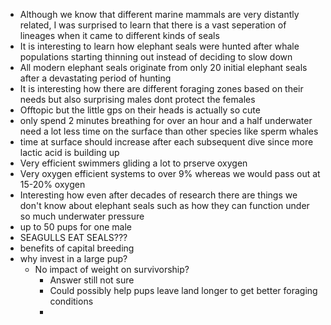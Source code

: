- Although we know that different marine mammals are very distantly related, I was surprised to learn that there is a vast seperation of lineages when it came to different kinds of seals
- It is interesting to learn how elephant seals were hunted after whale populations starting thinning out instead of deciding to slow down
- All modern elephant seals originate from only 20 initial elephant seals after a devastating period of hunting
- It is interesting how there are different foraging zones based on their needs but also surprising males dont protect the females
- Offtopic but the little gps on their heads  is actually so cute
- only spend 2 minutes breathing for over an hour and a half underwater need a lot less time on the surface than other species like sperm whales
- time at surface should increase after each subsequent dive since more lactic acid is building up
- Very efficient swimmers gliding a lot to prserve oxygen
- Very oxygen efficient systems to over 9% whereas we would pass out at 15-20% oxygen
- Interesting how even after decades of research there are things we don't know about elephant seals such as how they can function under so much underwater pressure
- up to 50 pups for one male
- SEAGULLS EAT SEALS???
- benefits of capital breeding
- why  invest in a large pup?
	- No impact of weight on survivorship?
		- Answer still not sure
		- Could possibly help pups leave land longer to get better foraging conditions
		- 